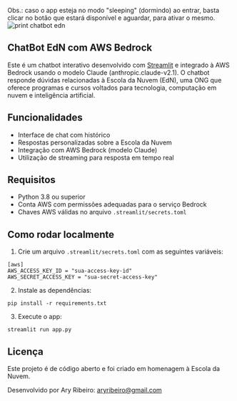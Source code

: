 Obs.: caso o app esteja no modo "sleeping" (dormindo) ao entrar, basta clicar no botão que estará disponível e aguardar, para ativar o mesmo.
![print chatbot edn](https://github.com/user-attachments/assets/a7e1cbef-f5b2-48ee-8b5e-64a60a68eab4)

## ChatBot EdN com AWS Bedrock

Este é um chatbot interativo desenvolvido com [Streamlit](https://streamlit.io/) e integrado à AWS Bedrock usando o modelo Claude (anthropic.claude-v2.1). O chatbot responde dúvidas relacionadas à Escola da Nuvem (EdN), uma ONG que oferece programas e cursos voltados para tecnologia, computação em nuvem e inteligência artificial.

## Funcionalidades

- Interface de chat com histórico
- Respostas personalizadas sobre a Escola da Nuvem
- Integração com AWS Bedrock (modelo Claude)
- Utilização de streaming para resposta em tempo real

## Requisitos

- Python 3.8 ou superior
- Conta AWS com permissões adequadas para o serviço Bedrock
- Chaves AWS válidas no arquivo `.streamlit/secrets.toml`

## Como rodar localmente

1. Crie um arquivo `.streamlit/secrets.toml` com as seguintes variáveis:

```
[aws]
AWS_ACCESS_KEY_ID = "sua-access-key-id"
AWS_SECRET_ACCESS_KEY = "sua-secret-access-key"
```

2. Instale as dependências:

```
pip install -r requirements.txt
```

3. Execute o app:

```
streamlit run app.py
```

## Licença

Este projeto é de código aberto e foi criado em homenagem à Escola da Nuvem.

Desenvolvido por Ary Ribeiro: aryribeiro@gmail.com